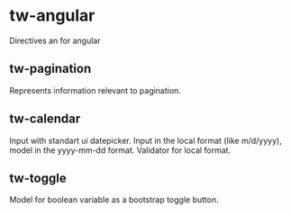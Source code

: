 # tw-angular
Directives an for angular

## tw-pagination
Represents information relevant to pagination. 

## tw-calendar
Input with standart ui datepicker. Input in the local format (like m/d/yyyy), model in the yyyy-mm-dd format. Validator for local format.

## tw-toggle
Model for boolean variable as a bootstrap toggle button. 
